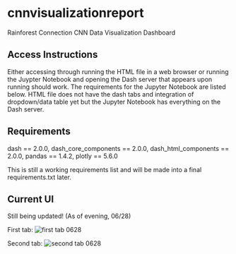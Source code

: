# cnnvisualizationreport
Rainforest Connection CNN Data Visualization Dashboard

## Access Instructions
Either accessing through running the HTML file in a web browser or running the Juypter Notebook and opening the Dash server that appears upon running should work. The requirements for the Jupyter Notebook are listed below. HTML file does not have the dash tabs and integration of dropdown/data table yet but the Jupyter Notebook has everything on the Dash server.

## Requirements
dash == 2.0.0,
dash_core_components == 2.0.0,
dash_html_components == 2.0.0,
pandas == 1.4.2,
plotly == 5.6.0

This is still a working requirements list and will be made into a final requirements.txt later. 

## Current UI 
Still being updated! (As of evening, 06/28)

First tab:
![first tab 0628](https://github.com/LittleBudgie/cnnvisualizationreport/assets/69771816/06836bc9-c022-4993-9aa3-783697ea2443)




Second tab:
![second tab 0628](https://github.com/LittleBudgie/cnnvisualizationreport/assets/69771816/1e31cfda-6dcd-4f8b-b3d4-27e5f36e7030)











